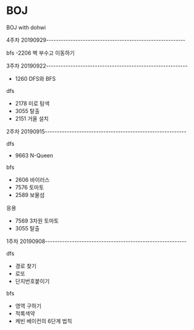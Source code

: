 # BOJ
BOJ with dohwi

4주차 20190929---------------------------------------------------------

bfs
-2206 벽 부수고 이동하기


3주차 20190922----------------------------------------------------------

- 1260	DFS와 BFS

dfs
- 2178	미로 탐색
- 3055  탈출
- 2151  거울 설치

2주차 20190915----------------------------------------------------------

dfs
- 9663 N-Queen

bfs
- 2606 바이러스
- 7576 토마토	
- 2589 보물섬

응용
- 7569 3차원 토마토
- 3055 탈출

1주차 20190908----------------------------------------------------------

dfs
-   경로 찾기
-   로또
-   단지번호붙이기

bfs
-   영역 구하기
-   적록색약
-   케빈 베이컨의 6단계 법칙
